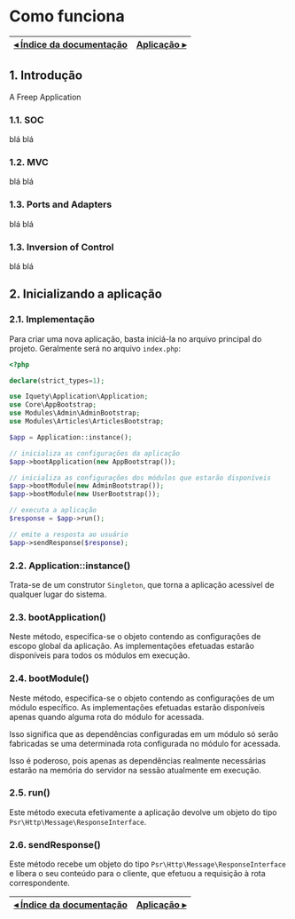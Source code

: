 # Como funciona

[◂ Índice da documentação](indice.md) | [Aplicação ▸](02-aplicacao.md)
-- | --

## 1. Introdução

A Freep Application

### 1.1. SOC

blá blá

### 1.2. MVC

blá blá

### 1.3. Ports and Adapters

blá blá

### 1.3. Inversion of Control

blá blá

## 2. Inicializando a aplicação

### 2.1. Implementação

Para criar uma nova aplicação, basta iniciá-la no arquivo principal do projeto.
Geralmente será no arquivo `index.php`:

```php
<?php

declare(strict_types=1);

use Iquety\Application\Application;
use Core\AppBootstrap;
use Modules\Admin\AdminBootstrap;
use Modules\Articles\ArticlesBootstrap;

$app = Application::instance();

// inicializa as configurações da aplicação
$app->bootApplication(new AppBootstrap());

// inicializa as configurações dos módulos que estarão disponíveis
$app->bootModule(new AdminBootstrap());
$app->bootModule(new UserBootstrap());

// executa a aplicação
$response = $app->run();

// emite a resposta ao usuário
$app->sendResponse($response);
```

### 2.2. Application::instance()

Trata-se de um construtor `Singleton`, que torna a aplicação acessível de qualquer lugar do sistema.

### 2.3. bootApplication()

Neste método, especifica-se o objeto contendo as configurações de escopo global da aplicação. As implementações efetuadas estarão disponíveis para todos os módulos em execução.

### 2.4. bootModule()

Neste método, especifica-se o objeto contendo as configurações de um módulo específico. As implementações efetuadas estarão disponíveis apenas quando alguma rota do módulo for acessada.

Isso significa que as dependências configuradas em um módulo só serão fabricadas se uma determinada rota configurada no módulo for acessada.

Isso é poderoso, pois apenas as dependências realmente necessárias estarão na memória do servidor na sessão atualmente em execução.

### 2.5. run()

Este método executa efetivamente a aplicação devolve um objeto do tipo `Psr\Http\Message\ResponseInterface`.

### 2.6. sendResponse()

Este método recebe um objeto do tipo `Psr\Http\Message\ResponseInterface` e libera o seu conteúdo para o cliente, que efetuou a requisição à rota correspondente.

[◂ Índice da documentação](indice.md) | [Aplicação ▸](02-aplicacao.md)
-- | --
